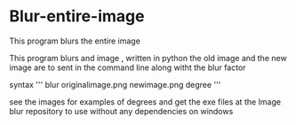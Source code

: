 # Blur-entire-image
This program blurs the entire image

This program blurs and image , written in python
the old image and the new image are to sent  in the command line along witht the blur factor

syntax
'''
 blur originalimage.png newimage.png degree
'''

see the images for examples of degrees and get the exe files at the Image blur repository to use without any dependencies on windows
